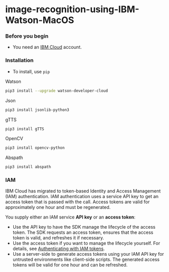 # image-recognition-using-IBM-Watson-MacOS

### Before you begin
* You need an [IBM Cloud](https://cloud.ibm.com/registration?target=/developer/watson&cm_sp=WatsonPlatform-WatsonServices-_-OnPageNavLink-IBMWatson_SDKs-_-Python "IBM Cloud website") account.

### Installation
* To install, use `pip`

 Watson
```bash
pip3 install --upgrade watson-developer-cloud
```
 Json
```bash
pip3 install jsonlib-python3
```
 gTTS
```bash
pip3 install gTTS
```
 OpenCV
```bash
pip3 install opencv-python
```
 Abspath
```bash
pip3 install abspath
```

### IAM

IBM Cloud has migrated to token-based Identity and Access Management (IAM) authentication. IAM authentication uses a service API key to get an access token that is passed with the call. Access tokens are valid for approximately one hour and must be regenerated.

You supply either an IAM service **API key** or an **access token**:

- Use the API key to have the SDK manage the lifecycle of the access token. The SDK requests an access token, ensures that the access token is valid, and refreshes it if necessary.
- Use the access token if you want to manage the lifecycle yourself. For details, see [Authenticating with IAM tokens](https://cloud.ibm.com/docs/services/watson?topic=watson-iam).
- Use a server-side to generate access tokens using your IAM API key for untrusted environments like client-side scripts. The generated access tokens will be valid for one hour and can be refreshed.

